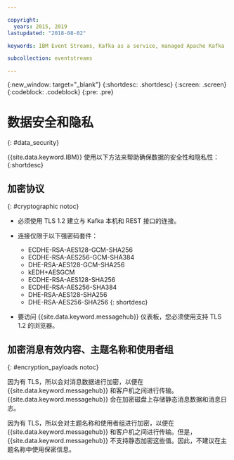 ```yaml
---

copyright:
  years: 2015, 2019
lastupdated: "2018-08-02"

keywords: IBM Event Streams, Kafka as a service, managed Apache Kafka

subcollection: eventstreams

---
```


{:new_window: target="_blank"}
{:shortdesc: .shortdesc}
{:screen: .screen}
{:codeblock: .codeblock}
{:pre: .pre}


# 数据安全和隐私
{: #data_security}


{{site.data.keyword.IBM}} 使用以下方法来帮助确保数据的安全性和隐私性：
{:shortdesc}

## 加密协议
{: #cryptographic notoc}


*  必须使用 TLS 1.2 建立与 Kafka 本机和 REST 接口的连接。
*  连接仅限于以下强密码套件：

      * ECDHE-RSA-AES128-GCM-SHA256
      * ECDHE-RSA-AES256-GCM-SHA384
      * DHE-RSA-AES128-GCM-SHA256
      * kEDH+AESGCM
      * ECDHE-RSA-AES128-SHA256
      * ECDHE-RSA-AES256-SHA384
      * DHE-RSA-AES128-SHA256
      * DHE-RSA-AES256-SHA256
{: shortdesc}


*  要访问 {{site.data.keyword.messagehub}} 仪表板，您必须使用支持 TLS 1.2 的浏览器。
   
## 加密消息有效内容、主题名称和使用者组
{: #encryption_payloads notoc}

因为有 TLS，所以会对消息数据进行加密，以便在 {{site.data.keyword.messagehub}} 和客户机之间进行传输。{{site.data.keyword.messagehub}} 会在加密磁盘上存储静态消息数据和消息日志。


因为有 TLS，所以会对主题名称和使用者组进行加密，以便在 {{site.data.keyword.messagehub}} 和客户机之间进行传输。但是，{{site.data.keyword.messagehub}} 不支持静态加密这些值。因此，不建议在主题名称中使用保密信息。



